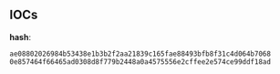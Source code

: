 
## IOCs

__hash__:

```text
ae08802026984b53438e1b3b2f2aa21839c165fae88493bfb8f31c4d064b7068
0e857464f66465ad0308d8f779b2448a0a4575556e2cffee2e574ce99ddf18ad
```